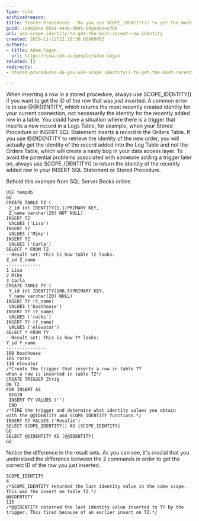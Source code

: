 ```yaml
---
type: rule
archivedreason: 
title: Stored Procedures - Do you use SCOPE_IDENTITY() to get the most recent row identity?
guid: ca492bae-b564-4446-9095-5bae88eecf66
uri: use-scope_identity-to-get-the-most-recent-row-identity
created: 2019-11-12T22:20:30.0000000Z
authors:
- title: Adam Cogan
  url: https://ssw.com.au/people/adam-cogan
related: []
redirects:
- stored-procedures-do-you-use-scope_identity()-to-get-the-most-recent-row-identity

---
```


When inserting a row in a stored procedure, always use SCOPE\_IDENTITY() if you want to get the ID of the row that was just inserted. A common error is to use @@IDENTITY, which returns the most recently created identity for your current connection, not necessarily the identity for the recently added row in a table. You could have a situation where there is a trigger that inserts a new record in a Logs Table, for example, when your Stored Procedure or INSERT SQL Statement inserts a record in the Orders Table. If you use @@IDENTITY to retrieve the identity of the new order, you will actually get the identity of the record added into the Log Table and not the Orders Table, which will create a nasty bug in your data access layer. To avoid the potential problems associated with someone adding a trigger later on, always use SCOPE\_IDENTITY() to return the identity of the recently added row in your INSERT SQL Statement or Stored Procedure.

<!--endintro-->

Behold this example from SQL Server Books online.



```
USE tempdb
GO
CREATE TABLE TZ (
 Z_id int IDENTITY(1,1)PRIMARY KEY,
 Z_name varchar(20) NOT NULL)
INSERT TZ
 VALUES ('Lisa')
INSERT TZ
 VALUES ('Mike')
INSERT TZ
 VALUES ('Carla')
SELECT * FROM TZ
--Result set: This is how table TZ looks.
Z_id Z_name
-------------
1 Lisa
2 Mike
3 Carla
CREATE TABLE TY (
 Y_id int IDENTITY(100,5)PRIMARY KEY,
 Y_name varchar(20) NULL)
INSERT TY (Y_name)
 VALUES ('boathouse')
INSERT TY (Y_name)
 VALUES ('rocks')
INSERT TY (Y_name)
 VALUES ('elevator')
SELECT * FROM TY
--Result set: This is how TY looks:
Y_id Y_name
---------------
100 boathouse
105 rocks
110 elevator
/*Create the trigger that inserts a row in table TY 
when a row is inserted in table TZ*/
CREATE TRIGGER Ztrig
ON TZ
FOR INSERT AS 
 BEGIN
 INSERT TY VALUES ('')
 END
/*FIRE the trigger and determine what identity values you obtain 
with the @@IDENTITY and SCOPE_IDENTITY functions.*/
INSERT TZ VALUES ('Rosalie')
SELECT SCOPE_IDENTITY() AS [SCOPE_IDENTITY]
GO
SELECT @@IDENTITY AS [@@IDENTITY]
GO
```



Notice the difference in the result sets. As you can see, it's crucial that you understand the difference between the 2 commands in order to get the correct ID of the row you just inserted.



```
SCOPE_IDENTITY
4
/*SCOPE_IDENTITY returned the last identity value in the same scope. This was the insert on table TZ.*/
@@IDENTITY
115
/*@@IDENTITY returned the last identity value inserted to TY by the trigger. This fired because of an earlier insert on TZ.*/
```
